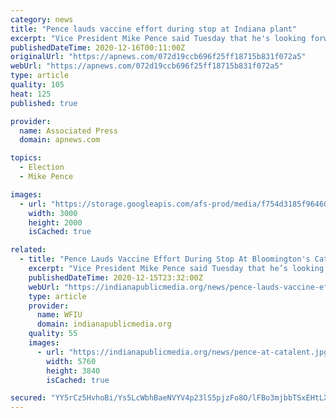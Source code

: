 ```yaml
---
category: news
title: "Pence lauds vaccine effort during stop at Indiana plant"
excerpt: "Vice President Mike Pence said Tuesday that he's looking forward to getting vaccinated for COVID-19 and that he expects to receive his first dose in the next"
publishedDateTime: 2020-12-16T00:11:00Z
originalUrl: "https://apnews.com/072d19ccb696f25ff18715b831f072a5"
webUrl: "https://apnews.com/072d19ccb696f25ff18715b831f072a5"
type: article
quality: 105
heat: 125
published: true

provider:
  name: Associated Press
  domain: apnews.com

topics:
  - Election
  - Mike Pence

images:
  - url: "https://storage.googleapis.com/afs-prod/media/f754d3185f964607a8735a917ca88426/3000.jpeg"
    width: 3000
    height: 2000
    isCached: true

related:
  - title: "Pence Lauds Vaccine Effort During Stop At Bloomington's Catalent"
    excerpt: "Vice President Mike Pence said Tuesday that he’s looking forward to getting vaccinated for COVID-19 and that he expects to receive his first dose in the next few days"
    publishedDateTime: 2020-12-15T23:32:00Z
    webUrl: "https://indianapublicmedia.org/news/pence-lauds-vaccine-effort-during-stop-at-bloomingtons-catalent.php"
    type: article
    provider:
      name: WFIU
      domain: indianapublicmedia.org
    quality: 55
    images:
      - url: "https://indianapublicmedia.org/news/pence-at-catalent.jpg"
        width: 5760
        height: 3840
        isCached: true

secured: "YY5rCz5HvhoBi/Ys5LcWbhBaeNVYV4p23lS5pjzFo8O/lFBo3mjbbTSxEHtLXuNdQC8xf2nH0NrG3dzKBRvOGSXCrMO24bbPpDAA0JB4is+4W+EnaO/qd54yHjiVc42nVtz38qFPm07sqxiPsoHe764eEC6ldbCyvUCVRz2+P3z3TifrWSK83LqQPQRkZa5Sd5Qns2QkTR9qPf0Sof6SX8ikLqUlr8LJ7CLuJSSvAFBw/y88izPGeQh6toQJbBbGYVZkJ5xVUvXvIjzv4bA1tuiQycWRGig1g5akhsM3pGaZym/X/IKAwAebIRAy/3b9IecWJO0qiI+W4YZqHdALSiwGfCNIzt9fkahQII3r1l4=;dynfvSHdPJJnduOhHjTTLw=="
---
```


